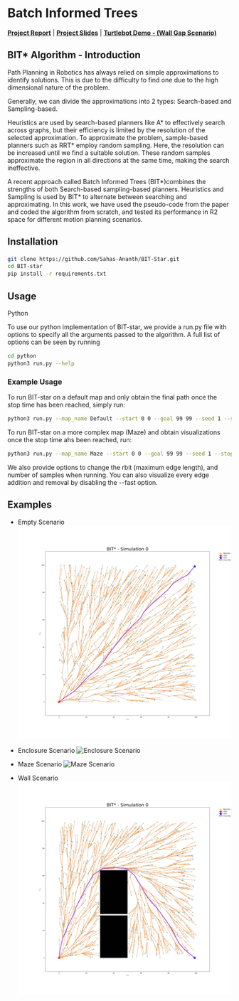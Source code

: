 # Batch Informed Trees

[**Project Report**](Batch_Informed_Trees_Report.pdf) | [**Project Slides**](https://1drv.ms/p/s!AiYkRRrhfnuCkVzbbknyJE-WsNeL?e=4lao3E) | [**Turtlebot Demo - (Wall Gap Scenario)**](https://youtu.be/JurQ1YLwIVY)

## BIT\* Algorithm - Introduction

Path Planning in Robotics has always relied on simple approximations to identify solutions. This is due to the difficulty to find one due to the high dimensional nature of the problem.

Generally, we can divide the approximations into 2 types:
Search-based and Sampling-based.

Heuristics are used by search-based planners like A* to effectively search across graphs, but their efficiency is limited by the resolution of the selected approximation. To approximate the problem, sample-based planners such as RRT* employ random sampling. Here, the resolution can be increased until we find a suitable solution. These random samples approximate the region in all directions at the same time, making the search ineffective.

A recent approach called Batch Informed Trees (BIT*)combines the strengths of both Search-based sampling-based planners. Heuristics and Sampling is used by BIT* to alternate between searching and approximating. In this work, we have used the pseudo-code from the paper and coded the algorithm from scratch, and tested its performance in R2 space for different motion planning scenarios.

## Installation

```bash
git clone https://github.com/Sahas-Ananth/BIT-Star.git
cd BIT-star
pip install -r requirements.txt
```

## Usage

<!-- <details> -->
<summary> Python </summary>

To use our python implementation of BIT-star, we provide a run.py file with options to specify all the arguments passed to the algorithm. A full list of options can be seen by running

```bash
cd python
python3 run.py --help
```

### Example Usage

To run BIT-star on a default map and only obtain the final path once the stop time has been reached, simply run:

```bash
python3 run.py --map_name Default --start 0 0 --goal 99 99 --seed 1 --stop_time 20
```

To run BIT-star on a more complex map (Maze) and obtain visualizations once the stop time ahs been reached, run:

```bash
python3 run.py --map_name Maze --start 0 0 --goal 99 99 --seed 1 --stop_time 60 --vis --fast
```

We also provide options to change the rbit (maximum edge length), and number of samples when running. You can also visualize every edge addition and removal by disabling the --fast option.

<!-- </details> -->

## Examples

- Empty Scenario
  <img src="https://github.com/Sahas-Ananth/BIT-Star/blob/main/Output/default_gif.gif"  alt="Empty Scenario">

- Enclosure Scenario
  <img src="https://github.com/Sahas-Ananth/BIT-Star/blob/main/Output/enc_gif.gif"  alt="Enclosure Scenario">

- Maze Scenario
  <img src="https://github.com/Sahas-Ananth/BIT-Star/blob/main/Output/maze_gif.gif"  alt="Maze Scenario">

- Wall Scenario
  <img src="https://github.com/Sahas-Ananth/BIT-Star/blob/main/Output/wall_gif.gif"  alt="Wall Scenario">
